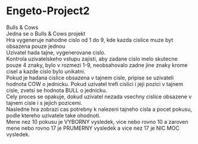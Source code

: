 # Engeto-Project2
Bulls &amp; Cows\
Jedna se o Bulls &amp; Cows projekt\
Hra vygeneruje nahodne cislo od 1 do 9, kde kazda cislice muze byt obsazena pouze jednou\
Uzivatel hada tajne, vygenerovane cislo.\
Kontrola uzivatelskeho vstupu zajisti, aby zadane cislo melo skutecne pouze 4 znaky, bylo v rozmezi 1-9, neobsahovalo zadne jine znaky krome cisel a kazde cislo bylo unikatni.\
Pokud je hadana cislice obsazena v tajnem cisle, pripise se uzivateli hodnota COW o jednicku. Pokud uzivatel trefi cislici i jeji pozici v tajnem cisle, zvetsi se hodnota BULL o jednicku.\
Cely proces se opakuje, dokud uzivatel nezada vsechny cislice obsazene v tajnem cisle i s jejich pozicemi.\
Nasledne hra zobrazi cas potrebny k nalezeni tajneho cisla a pocet pokusu, podle ktereho uzivatele take ohodnoti.\
Mene nez 10 pokusu je VYBORNY vysledek, vice nebo rovno 10 a zaroven mene nebo rovno 17 je PRUMERNY vysledek a vice nez 17 je NIC MOC vysledek.
